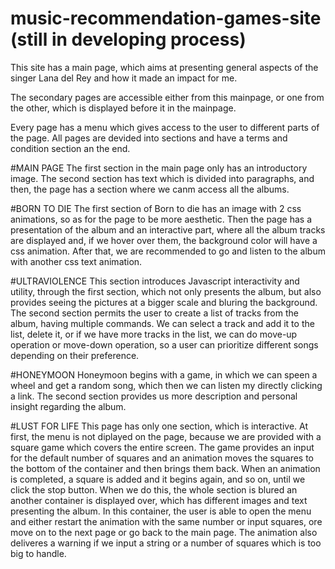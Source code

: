 # music-recommendation-games-site (still in developing process)

This site has a main page, which aims at presenting general aspects of the singer Lana del Rey and how it made an impact for me. 

The secondary pages are accessible either from this mainpage, or one from the other, which is displayed before it in the mainpage.

Every page has a menu which gives access to the user to different parts of the page. All pages are devided into sections and have a terms and condition section an the end.

#MAIN PAGE
The first section in the main page only has an introductory image. The second section has text which is divided into paragraphs, and then, the page has a section where we canm access all the albums.

#BORN TO DIE
The first section of Born to die has an image with 2 css animations, so as for the page to be more aesthetic. Then the page has a presentation of the album and an interactive part, where all the album tracks are displayed and, if we hover over them, the background color will have a css animation. After that, we are recommended to go and listen to the album with another css text animation.

#ULTRAVIOLENCE
This section introduces Javascript interactivity and utility, through the first section, which not only presents the album, but also provides seeing the pictures at a bigger scale and bluring the background.
The second section permits the user to create a list of tracks from the album, having multiple commands.
We can select a track and add it to the list, delete it, or if we have more tracks in the list, we can do move-up operation or move-down operation, so a user can prioritize different songs depending on their preference.

#HONEYMOON
Honeymoon begins with a game, in which we can speen a wheel and get a random song, which then we can listen my directly clicking a link. 
The second section provides us more description and personal insight regarding the album.

#LUST FOR LIFE
This page has only one section, which is interactive. At first, the menu is not diplayed on the page, because we are provided with a square game which covers the entire screen. 
The game provides an input for the default number of squares and an animation moves the squares to the bottom of the container and then brings them back. When an animation is completed, a square is added and it begins again, and so on, until we click the stop button.
When we do this, the whole section is blured an another container is displayed over, which has different images and text presenting the album. In this container, the user is able to open the menu and either restart the animation with the same number or input squares, ore move on to the next page or go back to the main page. The animation also deliveres a warning if we input a string or a number of squares which is too big to handle.



